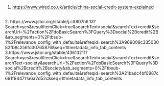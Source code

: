 
1. https://www.wired.co.uk/article/china-social-credit-system-explained
<br>
2. https://www.jstor.org/stable/j.ctt807h9.13?Search=yes&resultItemClick=true&searchText=social&searchText=credit&searchUri=%2Faction%2FdoBasicSearch%3FQuery%3Dsocial%2Bcredit%2B&ab_segments=0%2Ftbsub-1%2Frelevance_config_with_defaults&refreqid=search%3A969009c33503082fb8c256fd30765876&seq=1#metadata_info_tab_contents
<br>
3.https://www.jstor.org/stable/43613211?Search=yes&resultItemClick=true&searchText=social&searchText=credit&searchText=society&searchUri=%2Faction%2FdoBasicSearch%3FQuery%3Dsocial%2Bcredit%2Bsociety&ab_segments=0%2Ftbsub-1%2Frelevance_config_with_defaults&refreqid=search%3A21badc4bf0987c691f944711a6a2d52c&seq=1#metadata_info_tab_contents
